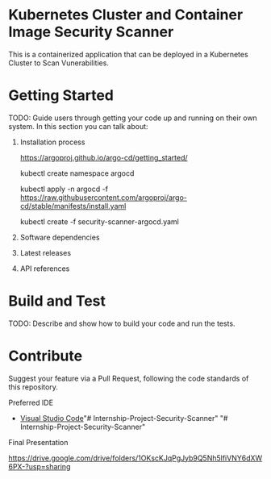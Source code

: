 # Kubernetes Cluster and Container Image Security Scanner
This is a containerized application that can be deployed in a Kubernetes Cluster to Scan Vunerabilities.

# Getting Started
TODO: Guide users through getting your code up and running on their own system. In this section you can talk about:
1.	Installation process

    https://argoproj.github.io/argo-cd/getting_started/

    kubectl create namespace argocd

    kubectl apply -n argocd -f https://raw.githubusercontent.com/argoproj/argo-cd/stable/manifests/install.yaml

    kubectl create -f security-scanner-argocd.yaml

2.	Software dependencies
3.	Latest releases
4.	API references

# Build and Test
TODO: Describe and show how to build your code and run the tests. 

# Contribute
Suggest your feature via a Pull Request, following the code standards of this repository.

Preferred IDE
- [Visual Studio Code](https://code.visualstudio.com/download)"# Internship-Project-Security-Scanner" 
"# Internship-Project-Security-Scanner" 

Final Presentation

https://drive.google.com/drive/folders/1OKscKJqPgJyb9Q5Nh5lfiVNY6dXW6PX-?usp=sharing

